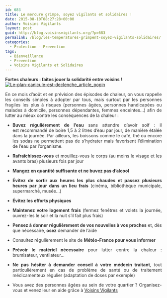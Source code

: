 ```yaml
---
id: 683
title: Le mercure grimpe, soyez vigilants et solidaires !
date: 2015-08-10T08:27:28+00:00
author: Voisins Vigilants
layout: post
guid: http://blog.voisinsvigilants.org/?p=683
permalink: /blog/les-temperatures-grimpent-soyez-vigilants-solidaires/
categories:
  - Protection - Prevention
tags:
  - Bienveillance
  - Prevention
  - Voisins Vigilants et Solidaires
---
```

<p class="tidy-12" style="color: #303030; text-align: justify;">
  <strong>Fortes chaleurs : faites jouer la solidarité entre voisins ! </strong><br /> <a href="./../../images/2015/08/Le-plan-canicule-est-declenche_article_popin.jpg"><img class="aligncenter  wp-image-686" src="./../../images/2015/08/Le-plan-canicule-est-declenche_article_popin.jpg" alt="Le-plan-canicule-est-declenche_article_popin" /></a>
</p>

<p class="tidy-12" style="color: #303030; text-align: justify;">
  En ce mois d&rsquo;août et en prévision des épisodes de chaleur, on vous rappelle les conseils simples à adopter par tous, mais surtout par les personnes fragiles les plus à risques <span class="tidy-13">(personnes âgées, personnes handicapées ou malades à domicile, personnes dépendantes, femmes enceintes…)</span> afin de lutter au mieux contre les conséquences de la chaleur :
</p>

<div class="tidy-14" style="color: #303030;">
  <ul style="text-align: justify;">
    <li>
      <strong>Buvez régulièrement de l&rsquo;eau</strong> sans attendre d&rsquo;avoir soif : il est recommandé de boire 1,5 à 2 litres d&rsquo;eau par jour, de manière étalée dans la journée. Par ailleurs, les boissons comme le café, thé ou encore les sodas ne permettent pas de s&rsquo;hydrater mais favorisent l&rsquo;élimination de l&rsquo;eau par l&rsquo;organisme.
    </li>
  </ul>
  
  <ul style="text-align: justify;">
    <li>
      <strong>Rafraîchissez-vous</strong> et mouillez-vous le corps (au moins le visage et les avants bras) plusieurs fois par jour
    </li>
  </ul>
  
  <ul style="text-align: justify;">
    <li>
      <strong>Mangez en quantité suffisante et ne buvez pas d&rsquo;alcool</strong>
    </li>
  </ul>
  
  <ul style="text-align: justify;">
    <li>
      <strong><span style="color: #303030;">Évitez de sortir aux heures les plus chaudes et passez plusieurs heures par jour dans un lieu frais</span></strong><span style="color: #303030;"> (cinéma, bibliothèque municipale, supermarché, musée&#8230;)</span>
    </li>
  </ul>
  
  <ul style="text-align: justify;">
    <li>
      <strong><span style="color: #303030;">Évitez les efforts physiques</span></strong>
    </li>
  </ul>
  
  <ul style="text-align: justify;">
    <li>
      <strong>Maintenez votre logement frais</strong> (fermez fenêtres et volets la journée, ouvrez-les le soir et la nuit s&rsquo;il fait plus frais)
    </li>
  </ul>
  
  <ul style="text-align: justify;">
    <li>
      <strong>Pensez à donner régulièrement de vos nouvelles à vos proches</strong> et, dès que nécessaire, <strong>osez</strong> demander de l&rsquo;aide
    </li>
  </ul>
  
  <ul style="text-align: justify;">
    <li>
      Consultez régulièrement le site de <strong>Météo-France pour vous informer</strong>
    </li>
  </ul>
  
  <ul style="text-align: justify;">
    <li>
      <strong>Prévoir le matériel nécessaire</strong> pour lutter contre la chaleur : brumisateur, ventilateur…
    </li>
  </ul>
  
  <ul style="text-align: justify;">
    <li>
      <strong>Ne pas hésiter à demander conseil à votre médecin traitant</strong>, tout particulièrement en cas de problème de santé ou de traitement médicamenteux régulier (adaptation de doses par exemple)
    </li>
  </ul>
  
  <ul style="text-align: justify;">
    <li>
      Vous avez des personnes âgées au sein de votre quartier ? Organisez-vous et venez leur en aide grâce à <a title="Voisins Vigilants" href="http://www.voisinsvigilants.org">Voisins Vigilants</a>
    </li>
  </ul>
</div>
